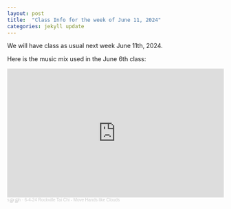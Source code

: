 ```yaml
---
layout: post
title:  "Class Info for the week of June 11, 2024"
categories: jekyll update
---
```

We will have class as usual next week June 11th, 2024.

Here is the music mix used in the June 6th class:

<iframe width="100%" height="300" scrolling="no" frameborder="no" allow="autoplay" src="https://w.soundcloud.com/player/?url=https%3A//api.soundcloud.com/tracks/1840487229&color=%23ff5500&auto_play=false&hide_related=false&show_comments=true&show_user=true&show_reposts=false&show_teaser=true&visual=true"></iframe><div style="font-size: 10px; color: #cccccc;line-break: anywhere;word-break: normal;overflow: hidden;white-space: nowrap;text-overflow: ellipsis; font-family: Interstate,Lucida Grande,Lucida Sans Unicode,Lucida Sans,Garuda,Verdana,Tahoma,sans-serif;font-weight: 100;"><a href="https://soundcloud.com/leisurenoise" title="sஇrஇh" target="_blank" style="color: #cccccc; text-decoration: none;">sஇrஇh</a> · <a href="https://soundcloud.com/leisurenoise/6-4-24-rockville-tai-chi-move-hands-like-clouds" title="6-4-24 Rockville Tai Chi - Move Hands like Clouds" target="_blank" style="color: #cccccc; text-decoration: none;">6-4-24 Rockville Tai Chi - Move Hands like Clouds</a></div>